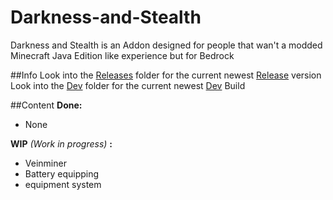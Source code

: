 # Darkness-and-Stealth
Darkness and Stealth is an Addon designed for people that wan't a modded Minecraft Java Edition like experience but for Bedrock

##Info
Look into the [Releases](github.com/EnisGamingX/darkness-and-stealth/tree/main/releases) folder for the current newest [Release](github.com/EnisGamingX/darkness-and-stealth/tree/main/releases) version
Look into the [Dev](github.com/EnisGamingX/darkness-and-stealth/tree/main/dev) folder for the current newest [Dev](github.com/EnisGamingX/darkness-and-stealth/tree/main/dev) Build

##Content
**Done:**
 - None

**WIP** *(Work in progress)* **:**
 - Veinminer
 - Battery equipping
 - equipment system